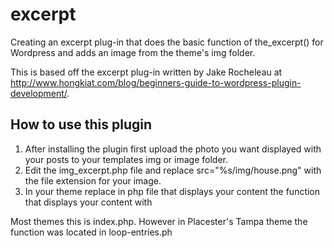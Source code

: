 excerpt
=======

Creating an excerpt plug-in that does the basic function of the_excerpt() for Wordpress and adds an image from the theme's img folder.

This is based off the excerpt plug-in written by Jake Rocheleau at http://www.hongkiat.com/blog/beginners-guide-to-wordpress-plugin-development/.

How to use this plugin
-------------
1. After installing the plugin first upload the photo you want displayed with your posts to your templates img or image folder. 
2. Edit the img_excerpt.php file and replace src="%s/img/house.png" with the file extension for your image.
3. In your theme replace in php file that displays your content the function that displays your content with 

 <?php echo afs_trim_content(55); // display page content limited at 55 chars ?>
 
Most themes this is index.php. However in Placester's Tampa theme the function was located in loop-entries.ph

